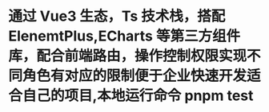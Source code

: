# 通过 Vue3 生态，Ts 技术栈，搭配 ElenemtPlus,ECharts 等第三方组件库，配合前端路由，操作控制权限实现不同角色有对应的限制便于企业快速开发适合自己的项目,本地运行命令 pnpm test
